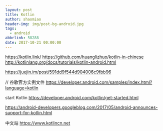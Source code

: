 ```yaml
---
layout: post
title: Kotlin
author: shaomiao
header-img: img/post-bg-android.jpg
tags:
  - android
abbrlink: 58288
date: 2017-10-21 00:00:00
---
```

https://kotlin.link/
https://github.com/huanglizhuo/kotlin-in-chinese
http://kotlinlang.org/docs/tutorials/kotlin-android.html

https://juejin.im/post/591dd9f544d904006c9fbb96

// 谷歌官方实例文件
https://developer.android.com/samples/index.html?language=kotlin

start Kotlin
https://developer.android.com/kotlin/get-started.html

https://android-developers.googleblog.com/2017/05/android-announces-support-for-kotlin.html

中文站
https://www.kotlincn.net

